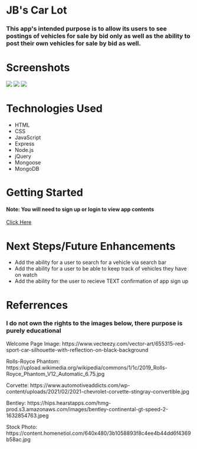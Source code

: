 <h1>JB's Car Lot</h1>
<h3>This app's intended purpose is to allow its users to see postings of vehicles for sale by bid only as well as the ability to post their own vehicles for sale by bid as well.</h3>

<h1>Screenshots</h1>
<img src="https://i.imgur.com/dzSApTc.png">
<img src="https://i.imgur.com/4VamnD8.png">
<img src="https://i.imgur.com/JHg1yx7.png">
<h1>Technologies Used</h1>
<ul>
    <li>HTML</li>
    <li>CSS</li>
    <li>JavaScript</li>
    <li>Express</li>
    <li>Node.js</li>
    <li>jQuery</li>
    <li>Mongoose</li>
    <li>MongoDB</li>
</ul>

<h1>Getting Started</h1>
<h4>Note: You will need to sign up or login to view app contents</h4>
<a href="https://jbs-car-lot.herokuapp.com">Click Here</a>

<h1>Next Steps/Future Enhancements</h1>
<ul>
    <li>Add the ability for a user to search for a vehicle via search bar</li>
    <li>Add the ability for a user to be able to keep track of vehicles they have on watch</li>
    <li>Add the ability for the user to recieve TEXT confirmation of app sign up</li>
</ul>

<h1>Referrences</h1>
<h3>I do not own the rights to the images below, there purpose is purely educational</h3>
<p>Welcome Page Image: https://www.vecteezy.com/vector-art/655315-red-sport-car-silhouette-with-reflection-on-black-background</p>
<p>Rolls-Royce Phantom: https://upload.wikimedia.org/wikipedia/commons/1/1c/2019_Rolls-Royce_Phantom_V12_Automatic_6.75.jpg</p>
<p>Corvette: https://www.automotiveaddicts.com/wp-content/uploads/2021/02/2021-chevrolet-corvette-stingray-convertible.jpg</p>
<p>Bentley: https://hips.hearstapps.com/hmg-prod.s3.amazonaws.com/images/bentley-continental-gt-speed-2-1632854763.jpeg</p>
<p>Stock Photo: https://content.homenetiol.com/640x480/3b1058893f8c4ee4b44dd6f4369b58ac.jpg</p>
